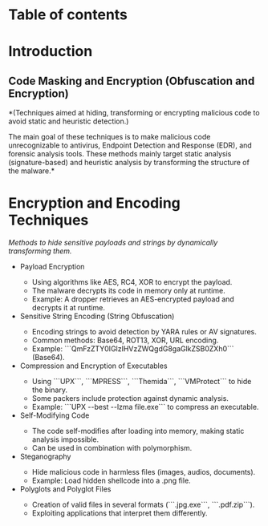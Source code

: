 # Table of contents


# Introduction
## Code Masking and Encryption (Obfuscation and Encryption)
*(Techniques aimed at hiding, transforming or encrypting malicious code to avoid static and heuristic detection.)

The main goal of these techniques is to make malicious code unrecognizable to antivirus, Endpoint Detection and Response (EDR), and forensic analysis tools. These methods mainly target static analysis (signature-based) and heuristic analysis by transforming the structure of the malware.*

# Encryption and Encoding Techniques
*Methods to hide sensitive payloads and strings by dynamically transforming them.*
<ul>
  <li>Payload Encryption</li>
  <ul>
    <li>Using algorithms like AES, RC4, XOR to encrypt the payload.</li>
    <li>The malware decrypts its code in memory only at runtime.</li>
    <li>Example: A dropper retrieves an AES-encrypted payload and decrypts it at runtime.</li>
  </ul>
  <li>Sensitive String Encoding (String Obfuscation)</li>
  <ul>
    <li>Encoding strings to avoid detection by YARA rules or AV signatures.</li>
    <li>Common methods: Base64, ROT13, XOR, URL encoding.</li>
    <li>Example: ```QmFzZTY0IGlzIHVzZWQgdG8gaGlkZSB0ZXh0``` (Base64).</li>
  </ul>
  <li>Compression and Encryption of Executables</li>
  <ul>
    <li>Using ```UPX```, ```MPRESS```, ```Themida```, ```VMProtect``` to hide the binary.</li>
    <li>Some packers include protection against dynamic analysis.</li>
    <li>Example: ```UPX --best --lzma file.exe``` to compress an executable.</li>
  </ul>
  <li>Self-Modifying Code</li>
  <ul>
    <li>The code self-modifies after loading into memory, making static analysis impossible.</li>
    <li>Can be used in combination with polymorphism.</li>
  </ul>
  <li>Steganography</li>
  <ul>
    <li>Hide malicious code in harmless files (images, audios, documents).</li>
    <li>Example: Load hidden shellcode into a .png file.</li>
  </ul>
  <li>Polyglots and Polyglot Files</li>
  <ul>
    <li>Creation of valid files in several formats (```.jpg.exe```, ```.pdf.zip```).</li>
    <li>Exploiting applications that interpret them differently.</li>
  </ul>
</ul>

















